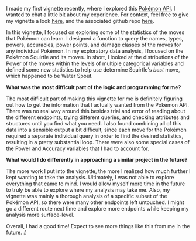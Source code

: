 
I made my first vignette recently, where I explored this [Pokémon API](https://pokeapi.co/docs/v2). I wanted to chat a little bit about my experience.
For context, feel free to give my vignette a look [here](https://mclightf.github.io/ST558-Project-1/), and the associated github repo [here](https://github.com/mclightf/ST558-Project-1).

In this vignette, I focused on exploring some of the statistics of the moves that Pokémon can learn. I designed a function to query the names, types, powers, accuracies, power points, and damage classes of the moves for any individual Pokémon. In my exploratory data analysis, I focused on the Pokémon Squirtle and its moves. In short, I looked at the distributions of the Power of the moves within the levels of multiple categorical variables and defined some new statistics to help use determine Squirtle's *best* move, which happened to be Water Spout.

**What was the most difficult part of the logic and programming for me?**

The most difficult part of making this vignette for me is definitely figuring out how to get the information that I actually wanted from the Pokémon API. There was no real way around this besides trial and error of reading about the different endpoints, trying different queries, and checking attributes and structures until you find what you need. I also found combining all of this data into a sensible output a bit difficult, since each move for the Pokémon required a separate individual query in order to find the desired statistics, resulting in a pretty substantial loop. There were also some special cases of the Power and Accuracy variables that I had to account for. 

**What would I do differently in approaching a similar project in the future?**

The more work I put into the vignette, the more I realized how much further I kept wanting to take the analysis. Ultimately, I was not able to explore everything that came to mind. I would allow myself more time in the future to truly be able to explore where my analysis may take me. Also, my vignette was mainly a thorough analysis of a specific subset of the Pokémon API, so there were many other endpoints left untouched. I might go a different route next time and explore more endpoints while keeping my analysis more surface-level.

Overall, I had a good time! Expect to see more things like this from me in the future. :)
